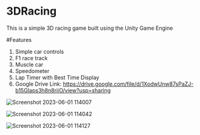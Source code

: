 # 3DRacing
This is a simple 3D racing game built using the Unity Game Engine

#Features
1) Simple car controls
2) F1 race track
3) Muscle car 
4) Speedometer
5) Lap Timer with Best Time Display
6) Google Drive Link: https://drive.google.com/file/d/1XodwUnw87sPaZJ-b15GIaps3h8n8riiO/view?usp=sharing

![Screenshot 2023-06-01 114007](https://github.com/shivadgss/3DRacing/assets/46683373/038dba77-ad0f-4bcf-a055-307b6fbbb329)

![Screenshot 2023-06-01 114042](https://github.com/shivadgss/3DRacing/assets/46683373/0d62173a-5963-4484-aeed-3f53563d9239)

![Screenshot 2023-06-01 114127](https://github.com/shivadgss/3DRacing/assets/46683373/21944fa2-2360-4eba-be9a-fa95cf5aa273)
